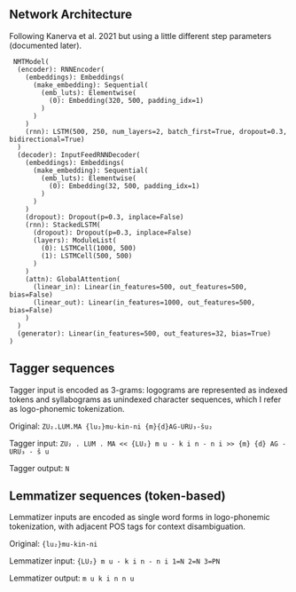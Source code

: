 ## Network Architecture
Following Kanerva et al. 2021 but using a little different step parameters (documented later).

```
 NMTModel(
  (encoder): RNNEncoder(
    (embeddings): Embeddings(
      (make_embedding): Sequential(
        (emb_luts): Elementwise(
          (0): Embedding(320, 500, padding_idx=1)
        )
      )
    )
    (rnn): LSTM(500, 250, num_layers=2, batch_first=True, dropout=0.3, bidirectional=True)
  )
  (decoder): InputFeedRNNDecoder(
    (embeddings): Embeddings(
      (make_embedding): Sequential(
        (emb_luts): Elementwise(
          (0): Embedding(32, 500, padding_idx=1)
        )
      )
    )
    (dropout): Dropout(p=0.3, inplace=False)
    (rnn): StackedLSTM(
      (dropout): Dropout(p=0.3, inplace=False)
      (layers): ModuleList(
        (0): LSTMCell(1000, 500)
        (1): LSTMCell(500, 500)
      )
    )
    (attn): GlobalAttention(
      (linear_in): Linear(in_features=500, out_features=500, bias=False)
      (linear_out): Linear(in_features=1000, out_features=500, bias=False)
    )
  )
  (generator): Linear(in_features=500, out_features=32, bias=True)
)

```

## Tagger sequences
Tagger input is encoded as 3-grams: logograms are represented as indexed tokens and syllabograms as unindexed character sequences, which I refer as logo-phonemic tokenization.

Original: ```ZU₂.LUM.MA {lu₂}mu-kin-ni {m}{d}AG-URU₃-šu₂```

Tagger input: ```ZU₂ . LUM . MA << {LU₂} m u - k i n - n i >> {m} {d} AG - URU₃ - š u```

Tagger output: ```N```

## Lemmatizer sequences (token-based)
Lemmatizer inputs are encoded as single word forms in logo-phonemic tokenization, with adjacent POS tags for context disambiguation.

Original: ```{lu₂}mu-kin-ni```

Lemmatizer input: ```{LU₂} m u - k i n - n i 1=N 2=N 3=PN```

Lemmatizer output: ```m u k i n n u```

